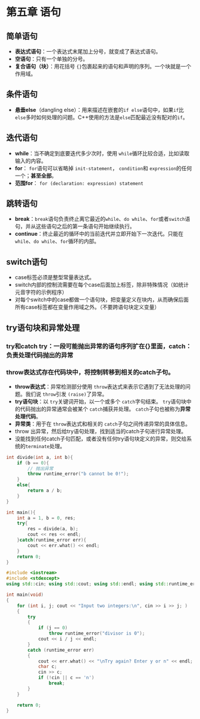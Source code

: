 # 第五章 语句

## 简单语句

- **表达式语句**：一个表达式末尾加上分号，就变成了表达式语句。
- **空语句**：只有一个单独的分号。
- **复合语句（块）**：用花括号 `{}`包裹起来的语句和声明的序列。一个块就是一个作用域。

## 条件语句

- **悬垂else**（dangling else）：用来描述在嵌套的`if else`语句中，如果`if`比`else`多时如何处理的问题。C++使用的方法是`else`匹配最近没有配对的`if`。

## 迭代语句

- **while**：当不确定到底要迭代多少次时，使用 `while`循环比较合适，比如读取输入的内容。
- **for**： `for`语句可以省略掉 `init-statement`， `condition`和 `expression`的任何一个；**甚至全部**。
- **范围for**： `for (declaration: expression) statement`

## 跳转语句

- **break**：`break`语句负责终止离它最近的`while`、`do while`、`for`或者`switch`语句，并从这些语句之后的第一条语句开始继续执行。
- **continue**：终止最近的循环中的当前迭代并立即开始下一次迭代。只能在`while`、`do while`、`for`循环的内部。

## switch语句

- case标签必须是整型常量表达式。
- switch内部的控制流需要在每个case后面加上标签，除非特殊情况（如统计元音字符的示例程序）
- 对每个switch中的case都做一个语句块，把变量定义在块内，从而确保后面所有case标签都在变量作用域之外。（不要跨语句块定义变量）

## try语句块和异常处理

### try和catch try：一段可能抛出异常的语句序列扩在{}里面，catch：负责处理代码抛出的异常

### throw表达式存在代码块中，将控制转移到相关的catch子句。

- **throw表达式**：异常检测部分使用 `throw`表达式来表示它遇到了无法处理的问题。我们说 `throw`引发 `(raise)`了异常。
- **try语句块**：以 `try`关键词开始，以一个或多个 `catch`字句结束。 `try`语句块中的代码抛出的异常通常会被某个 `catch`捕获并处理。 `catch`子句也被称为**异常处理代码**。
- **异常类**：用于在 `throw`表达式和相关的 `catch`子句之间传递异常的具体信息。
- throw 出异常，然后给try语句处理，找到适当的catch子句进行异常处理。
- 没能找到任何catch子句匹配，或者没有任何try语句块定义的异常，则交给系统的`terminate`处理。

```c++
int divide(int a, int b){
    if (b == 0){
        // 抛出异常
        throw runtime_error("b cannot be 0!");
    }
    else{
        return a / b;
    }
}

int main(){
    int a = 1, b = 0, res;
    try{
        res = divide(a, b);
        cout << res << endl;
    }catch(runtime_error err){
        cout << err.what() << endl;
    }
    return 0;
}
```


```cpp
#include <iostream>
#include <stdexcept>
using std::cin; using std::cout; using std::endl; using std::runtime_error;

int main(void)
{
    for (int i, j; cout << "Input two integers:\n", cin >> i >> j; )
    {
        try 
        {
            if (j == 0) 
                throw runtime_error("divisor is 0");
            cout << i / j << endl;
        }
        catch (runtime_error err) 
        {
            cout << err.what() << "\nTry again? Enter y or n" << endl;
            char c;
            cin >> c;
            if (!cin || c == 'n')
                break;
        }
    }

    return 0;
}
```

